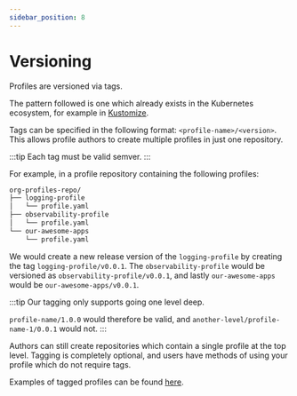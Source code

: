 ```yaml
---
sidebar_position: 8
---
```


# Versioning

Profiles are versioned via tags.

The pattern followed is one which already exists in the Kubernetes ecosystem,
for example in [Kustomize](https://github.com/kubernetes-sigs/kustomize/tags).

Tags can be specified in the following format: `<profile-name>/<version>`.
This allows profile authors to create multiple profiles in just one repository.

:::tip
Each tag must be valid semver.
:::

For example, in a profile repository containing the following profiles:

```bash
org-profiles-repo/
├── logging-profile
│   └── profile.yaml
├── observability-profile
│   └── profile.yaml
└── our-awesome-apps
    └── profile.yaml
```

We would create a new release version of the `logging-profile` by creating the tag
`logging-profile/v0.0.1`. The `observability-profile` would be versioned as `observability-profile/v0.0.1`,
and lastly `our-awesome-apps` would be `our-awesome-apps/v0.0.1`.

:::tip
Our tagging only supports going one level deep.

`profile-name/1.0.0` would therefore be valid, and `another-level/profile-name-1/0.0.1` would not.
:::

Authors can still create repositories which contain a single profile at the top level.
Tagging is completely optional, and users have methods of using your profile which do
not require tags.

Examples of tagged profiles can be found [here](https://github.com/weaveworks/profiles-examples).
